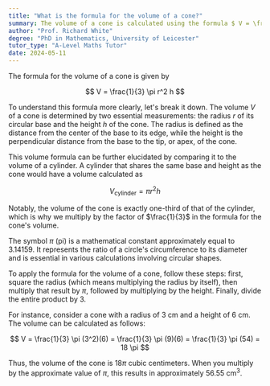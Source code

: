 ```yaml
---
title: "What is the formula for the volume of a cone?"
summary: The volume of a cone is calculated using the formula $ V = \frac{1}{3} \pi r^2 h $, where $ r $ is the radius and $ h $ is the height.
author: "Prof. Richard White"
degree: "PhD in Mathematics, University of Leicester"
tutor_type: "A-Level Maths Tutor"
date: 2024-05-11
---
```


The formula for the volume of a cone is given by 

$$ 
V = \frac{1}{3} \pi r^2 h 
$$ 

To understand this formula more clearly, let's break it down. The volume $V$ of a cone is determined by two essential measurements: the radius $r$ of its circular base and the height $h$ of the cone. The radius is defined as the distance from the center of the base to its edge, while the height is the perpendicular distance from the base to the tip, or apex, of the cone.

This volume formula can be further elucidated by comparing it to the volume of a cylinder. A cylinder that shares the same base and height as the cone would have a volume calculated as 

$$ 
V_{\text{cylinder}} = \pi r^2 h 
$$ 

Notably, the volume of the cone is exactly one-third of that of the cylinder, which is why we multiply by the factor of $\frac{1}{3}$ in the formula for the cone's volume.

The symbol $\pi$ (pi) is a mathematical constant approximately equal to $3.14159$. It represents the ratio of a circle's circumference to its diameter and is essential in various calculations involving circular shapes.

To apply the formula for the volume of a cone, follow these steps: first, square the radius (which means multiplying the radius by itself), then multiply that result by $\pi$, followed by multiplying by the height. Finally, divide the entire product by $3$. 

For instance, consider a cone with a radius of $3$ cm and a height of $6$ cm. The volume can be calculated as follows:

$$ 
V = \frac{1}{3} \pi (3^2)(6) = \frac{1}{3} \pi (9)(6) = \frac{1}{3} \pi (54) = 18 \pi 
$$ 

Thus, the volume of the cone is $18 \pi$ cubic centimeters. When you multiply by the approximate value of $\pi$, this results in approximately $56.55$ $\text{cm}^{3}$.
    